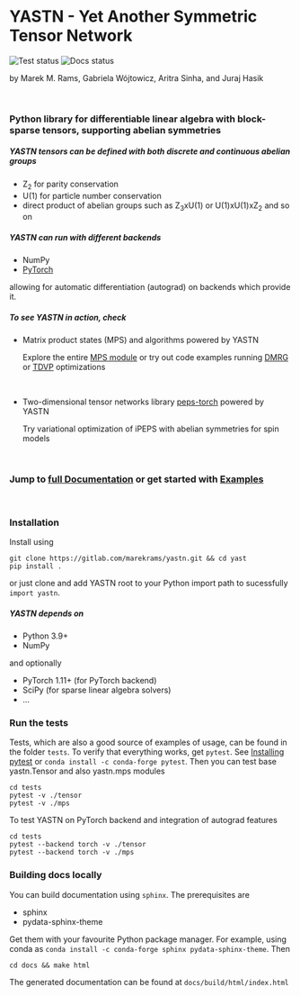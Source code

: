 # YASTN - Yet Another Symmetric Tensor Network
![Test status](https://github.com/yastn/yastn/actions/workflows/main.yml/badge.svg?branch=master)
![Docs status](https://github.com/yastn/yastn/actions/workflows/docs.yml/badge.svg?branch=master)

by Marek M. Rams, Gabriela Wójtowicz, Aritra Sinha, and Juraj Hasik

<br />
  
### Python library for differentiable linear algebra with block-sparse tensors, supporting abelian symmetries

##### YASTN tensors can be defined with both discrete and continuous abelian groups

- Z<sub>2</sub> for parity conservation 
- U(1) for particle number conservation
- direct product of abelian groups such as Z<sub>3</sub>xU(1) or U(1)xU(1)xZ<sub>2</sub> and so on

##### YASTN can run with different backends

- NumPy
- [PyTorch](https://pytorch.org/)

allowing for automatic differentiation (autograd) on backends which provide it.
<br />

##### To see YASTN in action, check

- Matrix product states (MPS) and algorithms powered by YASTN 

   Explore the entire [MPS module](https://yastn.github.io/yastn/yastn.mps.html) or 
   try out code examples running [DMRG](https://yastn.github.io/yastn/examples/mps/algorithms.html#dmrg)
   or [TDVP](https://yastn.github.io/yastn/examples/mps/algorithms.html#tdvp) optimizations

<br />

- Two-dimensional tensor networks library [peps-torch](https://github.com/jurajHasik/peps-torch) powered by YASTN

   Try variational optimization of iPEPS with abelian symmetries for spin models

<br />

### Jump to [full Documentation](https://yastn.github.io/yastn/index.html) or get started with [Examples](https://yastn.github.io/yastn/yastn.tensor.html#examples-basics-of-usage)

<br />

### Installation


Install using
```
git clone https://gitlab.com/marekrams/yastn.git && cd yast
pip install .
```
or just clone and add YASTN root to your Python import path to sucessfully ``import yastn``.

##### YASTN depends on

- Python 3.9+
- NumPy

and optionally 

- PyTorch 1.11+ (for PyTorch backend)
- SciPy (for sparse linear algebra solvers)
- ...

### Run the tests

Tests, which are also a good source of examples of usage, can be found in the folder `tests`.
To verify that everything works, get `pytest`. See [Installing pytest](https://docs.pytest.org/en/6.2.x/getting-started.html) 
or `conda install -c conda-forge pytest`. Then you can test base yastn.Tensor and also yastn.mps modules

```
cd tests
pytest -v ./tensor
pytest -v ./mps
```

To test YASTN on PyTorch backend and integration of autograd features
```
cd tests
pytest --backend torch -v ./tensor
pytest --backend torch -v ./mps
```

### Building docs locally

You can build documentation using `sphinx`. The prerequisites are

   * sphinx
   * pydata-sphinx-theme

Get them with your favourite Python package manager. For example, using conda as `conda install -c conda-forge sphinx pydata-sphinx-theme`.
Then

```
cd docs && make html
```

The generated documentation can be found at `docs/build/html/index.html`
